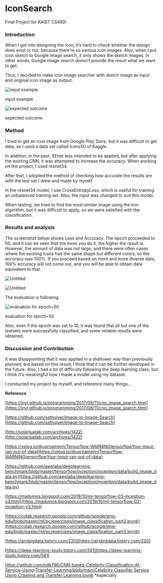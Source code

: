 # IconSearch
Final Project for KAIST CS492I
### Introduction

When I got into designing the icon, it’s hard to check whether the design does exist or not, because there’re so various icon images. Also, when I put icon sketch to Google image search, it only shows the sketch images. In other words, Google image search doesn’t provide the result what we want to get.

Thus, I decided to make icon image searcher with sketch image as input and original icon image as output.

![input example](Icon%20Search%20by%20Sketch%20f161b1da67684e74be9b139b86b3aec6/Untitled.png)

input example

![expected outcome](Icon%20Search%20by%20Sketch%20f161b1da67684e74be9b139b86b3aec6/Untitled%201.png)

expected outcome

### Method

I tried to get an icon image from Google Play Store, but it was difficult to get data, so I used a data set called Icons50 of Kaggle.

In addition, in the past, SEnet was intended to be applied, but after applying the existing CNN, it was attempted to increase the accuracy. When working on the project, I used resnet34.

After that, I adopted the method of checking how accurate the results are with the test set I drew and made by myself.

In the resnet34 model, I use CrossEntropyLoss, which is useful for training an unbalanced training set. Also, the input was changed to suit this model.

When testing, we tried to find the most similar image using the knn algorithm, but it was difficult to apply, so we were satisfied with the classification.

### Results and analysis

The screenshot below shows Loss and Accuracy. The epoch proceeded to 50, and it can be seen that the more you do it, the higher the result is. However, the amount of data was not large, and there were often cases where the existing icons had the same shape but different colors, so the accuracy was 100%. If you proceed based on more and more diverse data, 100% accuracy will not come out, and you will be able to obtain data equivalent to that.

![Untitled](Icon%20Search%20by%20Sketch%20f161b1da67684e74be9b139b86b3aec6/Untitled%202.png)

![Untitled](Icon%20Search%20by%20Sketch%20f161b1da67684e74be9b139b86b3aec6/Untitled%203.png)

The evaluation is following.

![evaluation for epoch=50](Icon%20Search%20by%20Sketch%20f161b1da67684e74be9b139b86b3aec6/Untitled%204.png)

evaluation for epoch=50

Also, even if the epoch was set to 10, it was found that all but one of the testsets were successfully classified, and some reliable results were obtained.

### Discussion and Contribution

It was disappointing that it was applied in a shallower way than previously planned, but based on this result, I think that it can be further developed in the future. Also, I had a lot of difficulty following the deep learning class, but I think it's meaningful how I made a model using my dataset.

I conducted my project by myself, and reference many things...

**Reference**

[https://inyl.github.io/programming/2017/08/11/cnn_image_search.html](https://inyl.github.io/programming/2017/08/11/cnn_image_search.html)

[https://github.com/sethuiyer/Image-to-Image-Search](https://github.com/sethuiyer/Image-to-Image-Search)

[http://solarisailab.com/archives/1422](http://solarisailab.com/archives/1422)

[https://velog.io/@usrnamejm/Tensorflow-WARNINGtensorflowYour-input-ran-out-of-data](https://velog.io/@usrnamejm/Tensorflow-WARNINGtensorflowYour-input-ran-out-of-data)

[https://github.com/awslabs/deeplearning-benchmark/blob/master/tensorflow/inception/inception/data/build_image_data.py](https://github.com/awslabs/deeplearning-benchmark/blob/master/tensorflow/inception/inception/data/build_image_data.py)

[https://maduinos.blogspot.com/2019/10/ml-tensorflow-03-inception-v3.html](https://maduinos.blogspot.com/2019/10/ml-tensorflow-03-inception-v3.html)

[https://colab.research.google.com/github/google/eng-edu/blob/master/ml/pc/exercises/image_classification_part3.ipynb](https://colab.research.google.com/github/google/eng-edu/blob/master/ml/pc/exercises/image_classification_part3.ipynb)

[https://airsbigdata.tistory.com/220](https://airsbigdata.tistory.com/220)

[https://deep-learning-study.tistory.com/561](https://deep-learning-study.tistory.com/561)

[https://github.com/ndb796/CNN-based-Celebrity-Classification-AI-Service-Using-Transfer-Learning/blob/main/Celebrity Classifier Service Using Crawling and Transfer Learning.ipynb](https://github.com/ndb796/CNN-based-Celebrity-Classification-AI-Service-Using-Transfer-Learning/blob/main/Celebrity%20Classifier%20Service%20Using%20Crawling%20and%20Transfer%20Learning.ipynb) *especially
